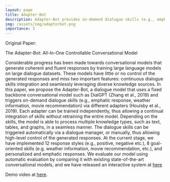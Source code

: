 ```yaml
---
layout: page
title: Adapter-Bot
description: Adapter-Bot provides on-demend dialogue skills (e.g., emphatic response, weather information, movie recommendation) via different adapters.
img: /assets/img/adaptorbot.png
importance: 3
---
```

Original Paper: <a href="https://arxiv.org/pdf/2008.12579.pdf" target="_blank"><i class="far fa-fw fa-file"></i></a>

<div class="row">
    <div class="col-sm mt-3 mt-md-0">
        <img class="img-fluid rounded z-depth-1" src="{{ '/assets/img/adaptorbot.png' | relative_url }}" alt="" title="example image"/>
    </div>
</div>
<div class="caption">
    The Adapter-Bot: All-In-One Controllable Conversational Model
</div>

Considerable progress has been made towards conversational models that generate coherent and fluent responses by training large language models on large dialogue datasets. These models have little or no control of the generated responses and miss two important features: continuous dialogue skills integration and seamlessly leveraging diverse knowledge sources. In this paper, we propose the Adapter-Bot, a dialogue model that uses a fixed backbone conversational model such as DialGPT (Zhang et al., 2019) and triggers on-demand dialogue skills (e.g., emphatic response, weather information, movie recommendation) via different adapters (Houlsby et al., 2019). Each adapter can be trained independently, thus allowing a continual integration of skills without retraining the entire model. Depending on the skills, the model is able to process multiple knowledge types, such as text, tables, and graphs, in a seamless manner. The dialogue skills can be triggered automatically via a dialogue manager, or manually, thus allowing high-level control of the generated responses. At the current stage, we have implemented 12 response styles (e.g., positive, negative etc.), 8 goal-oriented skills (e.g. weather information, movie recommendation, etc.), and personalized and emphatic responses. We evaluate our model using automatic evaluation by comparing it with existing state-of-the-art conversational models, and we have released an interactive system at <a href="https://adapterbot.emos.ai/" target="_blank">here</a>

Demo video at <a href="https://youtu.be/Jz8KWE_gKH0" target="_blank">here</a>.
